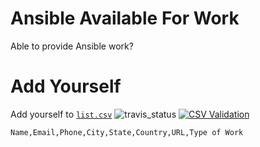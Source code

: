 Ansible Available For Work
========================

Able to provide Ansible work?

Add Yourself
============

Add yourself to [`list.csv`](list.csv)
![travis_status](https://travis-ci.org/goozbach/ansible-LFW.svg?branch=master)
[![CSV Validation](http://csvlint.io/validation/5708118c637376431800007b.svg)](http://csvlint.io/validation/5708118c637376431800007b)

    Name,Email,Phone,City,State,Country,URL,Type of Work
